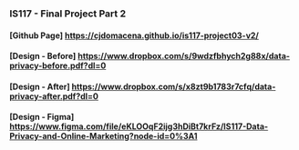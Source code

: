 ### IS117 - Final Project Part 2
#### [Github Page] https://cjdomacena.github.io/is117-project03-v2/
#### [Design - Before] https://www.dropbox.com/s/9wdzfbhych2g88x/data-privacy-before.pdf?dl=0
#### [Design - After] https://www.dropbox.com/s/x8zt9b1783r7cfq/data-privacy-after.pdf?dl=0 
#### [Design - Figma] https://www.figma.com/file/eKLOOqF2ijg3hDiBt7krFz/IS117-Data-Privacy-and-Online-Marketing?node-id=0%3A1